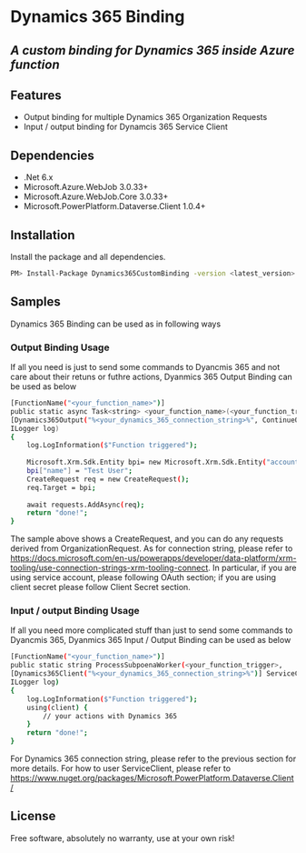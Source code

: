 # Dynamics 365 Binding
## _A custom binding for Dynamics 365 inside Azure function_
## Features

- Output binding for multiple Dynamics 365 Organization Requests
- Input / output binding for Dynamcis 365 Service Client
## Dependencies
- .Net 6.x
- Microsoft.Azure.WebJob 3.0.33+
- Microsoft.Azure.WebJob.Core 3.0.33+
- Microsoft.PowerPlatform.Dataverse.Client 1.0.4+

## Installation

Install the package and all dependencies.

```sh
PM> Install-Package Dynamics365CustomBinding -version <latest_version>
```

## Samples

Dynamics 365 Binding can be used as in following ways

### Output Binding Usage

If all you need is just to send some commands to Dyancmis 365 and not care about their retuns or futhre actions, Dyanmics 365 Output Binding can be used as below

```sh
[FunctionName("<your_function_name>")]
public static async Task<string> <your_function_name>(<your_function_trigger>,
[Dynamics365Output("%<your_dynamics_365_connection_string>%", ContinueOnError = false)] IAsyncCollector<OrganizationRequest> requests, 
ILogger log)
{
    log.LogInformation($"Function triggered");
    
    Microsoft.Xrm.Sdk.Entity bpi= new Microsoft.Xrm.Sdk.Entity("account");
    bpi["name"] = "Test User";
    CreateRequest req = new CreateRequest();
    req.Target = bpi;
        
    await requests.AddAsync(req);
    return "done!";
}
```

The sample above shows a CreateRequest, and you can do any requests derived from OrganizationRequest.  As for connection string, please refer to https://docs.microsoft.com/en-us/powerapps/developer/data-platform/xrm-tooling/use-connection-strings-xrm-tooling-connect.  In particular, if you are using service account, please following OAuth section; if you are using client secret please follow Client Secret section.

### Input / output Binding Usage

If all you need more complicated stuff than just to send some commands to Dyancmis 365, Dyanmics 365 Input / Output Binding can be used as below

```sh
[FunctionName("<your_function_name>")]
public static string ProcessSubpoenaWorker(<your_function_trigger>,
[Dynamics365Client("%<your_dynamics_365_connection_string>%")] ServiceClient client,
ILogger log)
{
    log.LogInformation($"Function triggered");
    using(client) {
        // your actions with Dynamics 365
    }
    return "done!";
}
```

For Dynamics 365 connection string, please refer to the previous section for more details.  For how to user ServiceClient, please refer to https://www.nuget.org/packages/Microsoft.PowerPlatform.Dataverse.Client/

## License

Free software, absolutely no warranty, use at your own risk!
